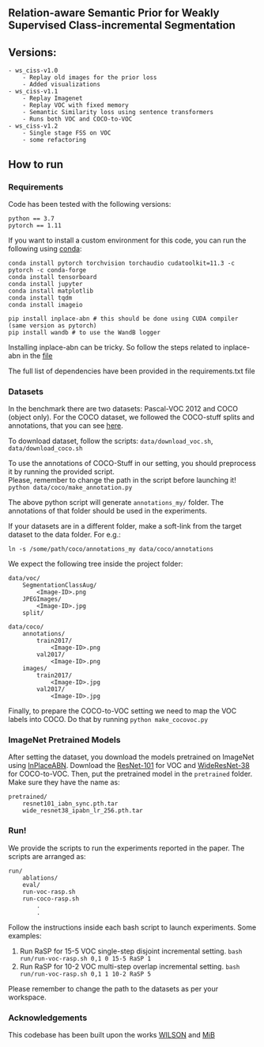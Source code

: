 ## Relation-aware Semantic Prior for Weakly Supervised Class-incremental Segmentation

## Versions:
    - ws_ciss-v1.0
        - Replay old images for the prior loss 
        - Added visualizations
    - ws_ciss-v1.1
        - Replay Imagenet
        - Replay VOC with fixed memory
        - Semantic Similarity loss using sentence transformers
        - Runs both VOC and COCO-to-VOC
    - ws_ciss-v1.2
        - Single stage FSS on VOC
        - some refactoring

## How to run
### Requirements
Code has been tested with the following versions:
```
python == 3.7
pytorch == 1.11
```

If you want to install a custom environment for this code, you can run the following using [conda](https://docs.conda.io/projects/conda/en/latest/commands/install.html):
```
conda install pytorch torchvision torchaudio cudatoolkit=11.3 -c pytorch -c conda-forge
conda install tensorboard
conda install jupyter
conda install matplotlib
conda install tqdm
conda install imageio

pip install inplace-abn # this should be done using CUDA compiler (same version as pytorch)
pip install wandb # to use the WandB logger
```

Installing inplace-abn can be tricky. So follow the steps related to inplace-abn in the [file](install.md)

The full list of dependencies have been provided in the requirements.txt file

### Datasets 
In the benchmark there are two datasets: Pascal-VOC 2012 and COCO (object only).
For the COCO dataset, we followed the COCO-stuff splits and annotations, that you can see [here](https://github.com/nightrome/cocostuff/).

To download dataset, follow the scripts: `data/download_voc.sh`, `data/download_coco.sh` 

To use the annotations of COCO-Stuff in our setting, you should preprocess it by running the provided script. \
Please, remember to change the path in the script before launching it!
`python data/coco/make_annotation.py`

The above python script will generate `annotations_my/` folder. The annotations of that folder should be used in the experiments.

If your datasets are in a different folder, make a soft-link from the target dataset to the data folder. For e.g.: 

```ln -s /some/path/coco/annotations_my data/coco/annotations```

We expect the following tree inside the project folder:
```
data/voc/
    SegmentationClassAug/
        <Image-ID>.png
    JPEGImages/
        <Image-ID>.jpg
    split/
    
data/coco/
    annotations/
        train2017/
            <Image-ID>.png
        val2017/
            <Image-ID>.png
    images/
        train2017/
            <Image-ID>.jpg
        val2017/
            <Image-ID>.jpg
```

Finally, to prepare the COCO-to-VOC setting we need to map the VOC labels into COCO. Do that by running
`python make_cocovoc.py`


### ImageNet Pretrained Models
After setting the dataset, you download the models pretrained on ImageNet using [InPlaceABN](https://github.com/mapillary/inplace_abn).
Download the [ResNet-101](https://drive.google.com/file/d/1oFVSIUYAxa_uNDq2OLkbhyiFmKwnYzpt/view) for VOC and [WideResNet-38](https://drive.google.com/file/d/1Y0McSz9InDSxMEcBylAbCv1gvyeaz8Ij/view) for COCO-to-VOC.
Then, put the pretrained model in the `pretrained` folder. Make sure they have the name as:

```
pretrained/
    resnet101_iabn_sync.pth.tar
    wide_resnet38_ipabn_lr_256.pth.tar
```

### Run!
We provide the scripts to run the experiments reported in the paper. The scripts are arranged as:
```
run/
    ablations/
    eval/
    run-voc-rasp.sh
    run-coco-rasp.sh
        .
        .
```
Follow the instructions inside each bash script to launch experiments. Some examples:
1. Run RaSP for 15-5 VOC single-step disjoint incremental setting. `bash run/run-voc-rasp.sh 0,1 0 15-5 RaSP 1`
2. Run RaSP for 10-2 VOC multi-step overlap incremental setting. `bash run/run-voc-rasp.sh 0,1 1 10-2 RaSP 5`

Please remember to change the path to the datasets as per your workspace.

### Acknowledgements
This codebase has been built upon the works [WILSON](https://github.com/fcdl94/WILSON) and [MiB](https://github.com/fcdl94/MiB)

